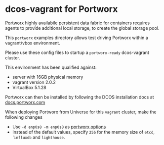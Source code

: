 # dcos-vagrant for Portworx
[Portworx](https://docs.portworx.com) highly availabile persistent data fabric for containers requires agents to 
provide additional local storage, to create the global storage pool.

This `portworx` examples directory allows test driving Portworx within a vagrant/vbox environment.

Please use these config files to startup a `portworx-ready` dcos-vagrant cluster.

This environment has been qualified against:
* server with 16GB physical memory
* vagrant version 2.0.2
* VirtualBox 5.1.28

Portworx can then be installed by following the DCOS installation docs at [docs.portworx.com](https://docs.portworx.com)

When deploying Portworx from Universe for this `vagrant` cluster, make the following changes 
* Use `-d enp0s8 -m enp0s8` as [portworx options](https://docs.portworx.com/scheduler/mesosphere-dcos/install.html#portworx-options)
* Instead of the default values, specify `256` for the memory size of `etcd`, '`influxdb` and `lighthouse`. 

